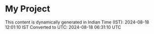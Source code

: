 # My Project

This content is dynamically generated in Indian Time (IST): 2024-08-18 12:01:10 IST
Converted to UTC: 2024-08-18 06:31:10 UTC
